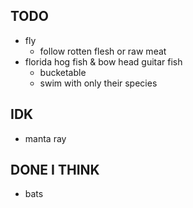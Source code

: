 ## TODO
- fly 
  - follow rotten flesh or raw meat
- florida hog fish & bow head guitar fish
  - bucketable
  - swim with only their species

## IDK
- manta ray

## DONE I THINK
- bats